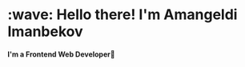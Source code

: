 <h1 align="left">:wave: Hello there! I'm Amangeldi Imanbekov</h1>
<h4 align="left">I'm a Frontend Web Developer🧊</h4>
